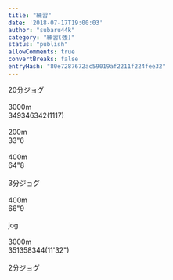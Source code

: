 ```yaml
---
title: "練習"
date: '2018-07-17T19:00:03'
author: "subaru44k"
category: "練習(強)"
status: "publish"
allowComments: true
convertBreaks: false
entryHash: "80e7287672ac59019af2211f224fee32"
---
```

20分ジョグ<br>
<br>
3000m<br>
349346342(1117)<br>
<br>
200m<br>
33"6<br>
<br>
400m<br>
64"8<br>
<br>
3分ジョグ<br>
<br>
400m<br>
66"9<br>
<br>
jog<br>
<br>
3000m<br>
351358344(11'32")<br>
<br>
2分ジョグ
